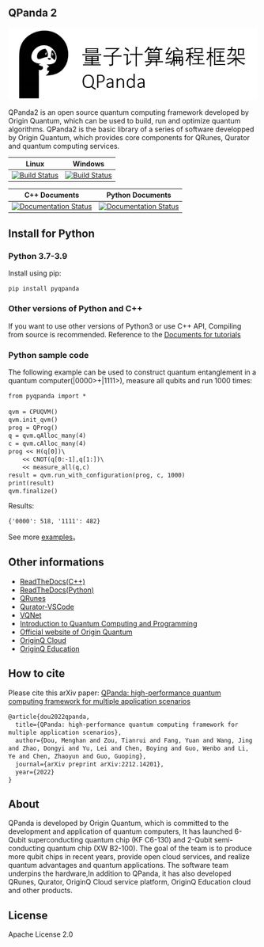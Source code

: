 ## QPanda 2

![图片: ](./Documentation/img/1.png)

QPanda2 is an open source quantum computing framework developed by Origin Quantum, which can be used to build, run and optimize quantum algorithms.
QPanda2 is the basic library of a series of software developped by  Origin Quantum, which provides core components for QRunes, Qurator and quantum computing services.

| Linux                | Windows |
|-------------------------|------------------|
[![Build Status](https://travis-ci.org/OriginQ/QPanda-2.svg?branch=master)](https://travis-ci.org/OriginQ/QPanda-2)        |    [![Build Status](https://dev.azure.com/yekongxiaogang/QPanda2/_apis/build/status/OriginQ.QPanda-2?branchName=master)](https://dev.azure.com/yekongxiaogang/QPanda2/_build/latest?definitionId=4&branchName=master)   

| C++ Documents         | Python Documents |
|-------------------------|-----------------|
 | [![Documentation Status](https://readthedocs.org/projects/qpanda-tutorial/badge/?version=latest)](https://qpanda-tutorial.readthedocs.io/zh/latest/?badge=latest)      | [![Documentation Status](https://readthedocs.org/projects/pyqpanda-toturial/badge/?version=latest)](https://pyqpanda-toturial.readthedocs.io/zh/latest/?badge=latest)    


## Install for Python

### Python 3.7-3.9

Install using pip:

    pip install pyqpanda
    
### Other versions of Python and C++

If you want to use other versions of Python3 or use C++ API, Compiling from source is recommended. 
Reference to the [Documents for tutorials](https://pyqpanda-tutorial-en.readthedocs.io/en/latest/)

### Python sample code

The following example can be used to construct quantum entanglement in a quantum computer(|0000>+|1111>), measure all qubits and run 1000 times:

    from pyqpanda import *

    qvm = CPUQVM()
    qvm.init_qvm()
    prog = QProg()
    q = qvm.qAlloc_many(4)
    c = qvm.cAlloc_many(4)
    prog << H(q[0])\
        << CNOT(q[0:-1],q[1:])\
        << measure_all(q,c)
    result = qvm.run_with_configuration(prog, c, 1000)
    print(result)
    qvm.finalize()

 Results:
 
    {'0000': 518, '1111': 482}
    
See more [examples](https://github.com/OriginQ/QPanda-Example)。

## Other informations
 - [ReadTheDocs(C++)](https://qpanda-tutorial.readthedocs.io/zh/latest/)
 - [ReadTheDocs(Python)](https://pyqpanda-tutorial-en.readthedocs.io/en/latest/)
 - [QRunes](https://qrunes-tutorial.readthedocs.io/en/latest/)
 - [Qurator-VSCode](https://qurator-vscode.readthedocs.io/zh_CN/latest/)
 - [VQNet](https://vqnet20-tutorial.readthedocs.io/en/main/index.html)
 - [Introduction to Quantum Computing and Programming](https://quantum-book-by-originq.readthedocs.io/en/latest/#)
 - [Official website of Origin Quantum](http://originqc.com.cn/)
 - [OriginQ Cloud](http://www.qubitonline.cn/)
 - [OriginQ Education](https://learn-quantum.com/EDU/index.html)


## How to cite

Please cite this arXiv paper: [QPanda: high-performance quantum computing framework for multiple application scenarios](https://arxiv.org/abs/2212.14201)

```
@article{dou2022qpanda,
  title={QPanda: high-performance quantum computing framework for multiple application scenarios},
  author={Dou, Menghan and Zou, Tianrui and Fang, Yuan and Wang, Jing and Zhao, Dongyi and Yu, Lei and Chen, Boying and Guo, Wenbo and Li, Ye and Chen, Zhaoyun and Guo, Guoping},
  journal={arXiv preprint arXiv:2212.14201},
  year={2022}
}
```

## About

QPanda is developed by Origin Quantum, which is committed to the development and application of quantum computers, 
It has launched 6-Qubit superconducting quantum chip (KF C6-130) and 2-Qubit semi-conducting quantum chip (XW B2-100).
The goal of the team is to produce more qubit chips in recent years, provide open cloud services, and realize quantum advantages and quantum applications.
The software team underpins the hardware,In addition to QPanda, it has also developed QRunes, Qurator, 
OriginQ Cloud service platform, OriginQ Education cloud and other products.


 ## License
 Apache License 2.0
